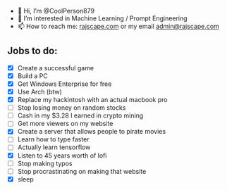 - 👋 Hi, I’m @CoolPerson879
- 👀 I’m interested in Machine Learning / Prompt Engineering
- 📫 How to reach me: [rajscape.com](https://rajscape.com) or my email [admin@rajscape.com](mailto:admin@rajscape.com)

<!---
CoolPerson879/CoolPerson879 is a ✨ special ✨ repository because its `README.md` (this file) appears on your GitHub profile.
You can click the Preview link to take a look at your changes.
--->
## Jobs  to do:

- [X] Create a successful game
- [X] Build a PC
- [X] Get Windows Enterprise for free
- [X] Use Arch (btw)
- [X] Replace my hackintosh with an actual macbook pro
- [ ] Stop losing money on random stocks
- [ ] Cash in my $3.28 I earned in crypto mining
- [ ] Get more viewers on my website
- [X] Create a server that allows people to pirate movies
- [ ] Learn how to type faster
- [ ] Actually learn tensorflow
- [X] Listen to 45 years worth of lofi
- [ ] Stop making typos
- [ ] Stop procrastinating on making that website
- [X] sleep
